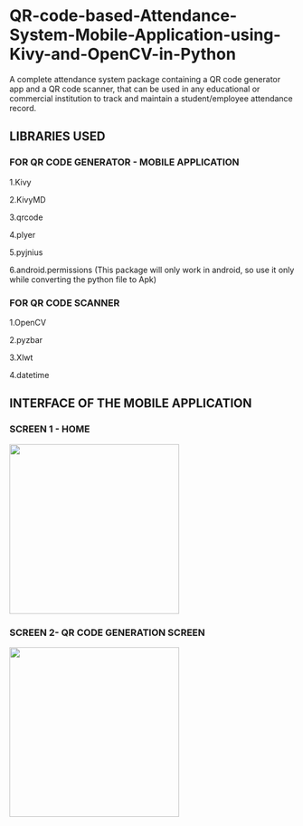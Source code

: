 # QR-code-based-Attendance-System-Mobile-Application-using-Kivy-and-OpenCV-in-Python

A complete attendance system package containing a QR code generator app and a QR code scanner, that can be used in any educational or commercial institution to track and maintain a student/employee attendance record. 

## LIBRARIES USED

### FOR QR CODE GENERATOR - MOBILE APPLICATION

1.Kivy

2.KivyMD

3.qrcode

4.plyer

5.pyjnius

6.android.permissions (This package will only work in android, so use it only while converting the python file to Apk)

### FOR QR CODE SCANNER

1.OpenCV

2.pyzbar

3.Xlwt

4.datetime

## INTERFACE OF THE MOBILE APPLICATION

### SCREEN 1 - HOME
<img src="https://user-images.githubusercontent.com/58739134/180676388-01228cc5-9f92-4187-9c4a-66d0b44e1c14.jpg" width=300 >

### SCREEN 2- QR CODE GENERATION SCREEN
<img src="https://user-images.githubusercontent.com/58739134/180679026-4e645cf3-16aa-421b-bfa9-6e97f2ef2ed9.jpg" width=300 >

##
